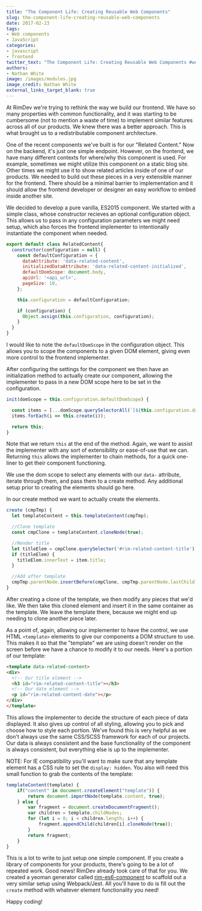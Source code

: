 ```yaml
---
title: "The Component Life: Creating Reusable Web Components"
slug: the-component-life-creating-reusable-web-components
date: 2017-02-23
tags: 
- Web components
- JavaScript
categories: 
- javascript
- frontend
twitter_text: "The Component Life: Creating Reusable Web Components #webcomponents #javascript"
authors: 
- Nathan White
image: /images/modules.jpg
image_credit: Nathan White
external_links_target_blank: true
---
```


At RimDev we're trying to rethink the way we build our frontend. We have so many properties with common functionality, and it was starting to be cumbersome (not to mention a waste of time) to implement similar features across all of our products. We knew there was a better approach. This is what brought us to a redistributable component architecture. 

One of the recent components we've built is for our "Related Content." Now on the backend, it's just one simple endpoint. However, on the frontend, we have many different contexts for where/why this component is used. For example, sometimes we might utilize this component on a static blog site. Other times we might use it to show related articles inside of one of our products. We needed to build out these pieces in a very extensible manner for the frontend. There should be a minimal barrier to implementation and it should allow the frontend developer or designer an easy workflow to embed inside another site.

We decided to develop a pure vanilla, ES2015 component. We started with a simple class, whose constructor recieves an optional configuration object. This allows us to pass in any configuration parameters we might need setup, which also forces the frontend implementer to intentionally instantiate the component when needed. 

```javascript
export default class RelatedContent{
  constructor(configuration = null) {
    const defaultConfiguration = {
      dataAttribute: 'data-related-content',
      initializedDataAttribute: 'data-related-content-initialized',
      defaultDomScope: document.body,
      apiUrl: '<api_url>',
      pageSize: 10,
    };

    this.configuration = defaultConfiguration;

    if (configuration) {
      Object.assign(this.configuration, configuration);
    }
  }
}
```

I would like to note the `defaultDomScope` in the configuration object. This allows you to scope the components to a given DOM element, giving even more control to the frontend implementer. 

After configuring the settings for the component we then have an initialization method to actually create our component, allowing the implementer to pass in a new DOM scope here to be set in the configuration. 

```javascript
init(domScope = this.configuration.defaultDomScope) {

  const items = [...domScope.querySelectorAll(`[${this.configuration.dataAttribute}]`)];
  items.forEach(i => this.create(i));

  return this;
}
```

Note that we return `this` at the end of the method. Again, we want to assist the implementer with any sort of extensibility or ease-of-use that we can. Returning `this` allows the implementer to chain methods, for a quick one-liner to get their component functioning.

We use the dom scope to select any elements with our `data-` attribute, iterate through them, and pass them to a create method. Any additional setup prior to creating the elements should go here. 

In our create method we want to actually create the elements. 

```javascript
create (cmpTmp) {
  let templateContent = this.templateContent(cmpTmp);

  //Clone template
  const cmpClone = templateContent.cloneNode(true);

  //Render title
  let titleElem = cmpClone.querySelector('#rim-related-content-title');
  if (titleElem) {
    titleElem.innerText = item.title;
  }

  //Add after template
  cmpTmp.parentNode.insertBefore(cmpClone, cmpTmp.parentNode.lastChild);
}
```

After creating a clone of the template, we then modify any pieces that we'd like. We then take this cloned element and insert it in the same container as the template. We leave the template there, because we might end up needing to clone another piece later.

As a point of, again, allowing our implementer to have the control, we use HTML `<template>` elements to give our components a DOM structure to use. This makes it so that the "template" we are using doesn't render on the screen before we have a chance to modify it to our needs. Here's a portion of our template:

```html
<template data-related-content>
<div>
  <!-- Our title element -->
  <h3 id="rim-related-content-title"></h3>
  <!-- Our date element -->
  <p id="rim-related-content-date"></p>
</div>
</template>
```

This allows the implementer to decide the structure of each piece of data displayed. It also gives up control of all styling, allowing you to pick and choose how to style each portion. We've found this is very helpful as we don't always use the same CSS/SCSS framework for each of our projects. Our data is always consistent and the base functionality of the component is always consistent, but everything else is up to the implementer. 

NOTE: For IE compatibility you'll want to make sure that any template element has a CSS rule to set the `display: hidden`. You also will need this small function to grab the contents of the template:

```javascript
templateContent(template) {
    if("content" in document.createElement("template")) {
        return document.importNode(template.content, true);
    } else {
        var fragment = document.createDocumentFragment();
        var children = template.childNodes;
        for (let i = 0; i < children.length; i++) {
            fragment.appendChild(children[i].cloneNode(true));
        }
        return fragment;
    }
}
```

This is a lot to write to just setup one simple component. If you create a library of components for your products, there's going to be a lot of repeated work. Good news! RimDev already took care of that for you. We created a yeoman generator called [rim-es6-component](https://www.npmjs.com/package/generator-rim-es6-component) to scaffold out a very similar setup using Webpack/Jest. All you'll have to do is fill out the `create` method with whatever element functionality you need!

Happy coding!